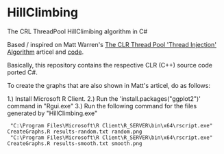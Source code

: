 # HillClimbing
The CRL ThreadPool HillClimibing algorithm in C#

Based / inspired on Matt Warren's [The CLR Thread Pool 'Thread Injection' Algorithm](http://mattwarren.org/2017/04/13/The-CLR-Thread-Pool-Thread-Injection-Algorithm/) articel and [code](https://github.com/mattwarren/HillClimbingClrThreadPool).

Basically, this repository contains the respective  CLR (C++) source code ported C#.


To create the graphs that are also shown in Matt's articel, do as follows:

1.) Install Microsoft R Client.
2.) Run the 'install.packages("ggplot2")' command in "Rgui.exe"
3.) Run the following command for the files generated by "HillClimbing.exe"
    
     "C:\Program Files\Microsoft\R Client\R_SERVER\bin\x64\rscript.exe" CreateGraphs.R results-random.txt random.png
     "C:\Program Files\Microsoft\R Client\R_SERVER\bin\x64\rscript.exe" CreateGraphs.R results-smooth.txt smooth.png

